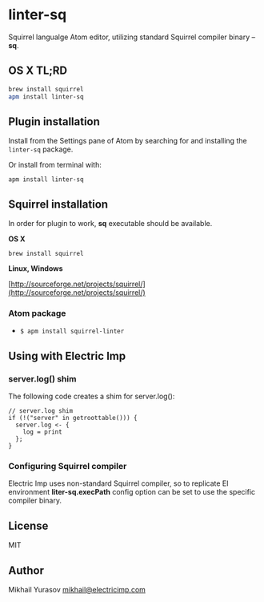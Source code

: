 # linter-sq

Squirrel langualge Atom editor, utilizing standard Squirrel compiler binary – __sq__.

## OS X TL;RD

```bash
brew install squirrel
apm install linter-sq
```

## Plugin installation

Install from the Settings pane of Atom by searching for and installing the `linter-sq` package.

Or install from terminal with:

```
apm install linter-sq
```

## Squirrel installation

In order for plugin to work, __sq__ executable should be available.

__OS X__

`brew install squirrel`

__Linux, Windows__

[http://sourceforge.net/projects/squirrel/](http://sourceforge.net/projects/squirrel/)

### Atom package

* `$ apm install squirrel-linter`

## Using with Electric Imp
 
### server.log() shim

The following code creates a shim for server.log():

```squirrel
// server.log shim
if (!("server" in getroottable())) {
  server.log <- {
    log = print
  };
}
```

### Configuring Squirrel compiler

Electric Imp uses non-standard Squirrel compiler, so to replicate EI environment __liter-sq.execPath__ config option can be set to use the specific compiler binary.

## License

MIT

## Author

Mikhail Yurasov <mikhail@electricimp.com>
